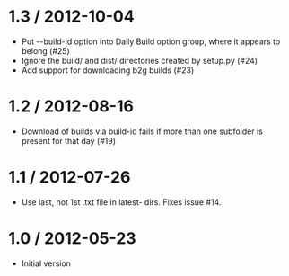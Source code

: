 1.3 / 2012-10-04
==================
 * Put --build-id option into Daily Build option group, where it appears to belong (#25)
 * Ignore the build/ and dist/ directories created by setup.py (#24)
 * Add support for downloading b2g builds (#23)

1.2 / 2012-08-16
==================
  * Download of builds via build-id fails if more than one subfolder is present for that day (#19)

1.1 / 2012-07-26
==================
  * Use last, not 1st .txt file in latest- dirs. Fixes issue #14.

1.0 / 2012-05-23
==================
  * Initial version
